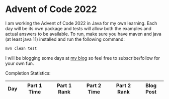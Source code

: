 # Advent of Code 2022

I am working the Advent of Code 2022 in Java for my own learning.
Each day will be its own package and tests will allow both the examples and actual answers to be available.
To run, make sure you have maven and java (at least java 11) installed and run the following command:
```sh
mvn clean test
```

I will be blogging some days at [my blog](https://ddellspe.net) so feel free to subscribe/follow for your own fun.

Completion Statistics:

|Day|Part 1 Time|Part 1 Rank|Part 2 Time|Part 2 Rank|Blog Post|
|-|-|-|-|-|-|
